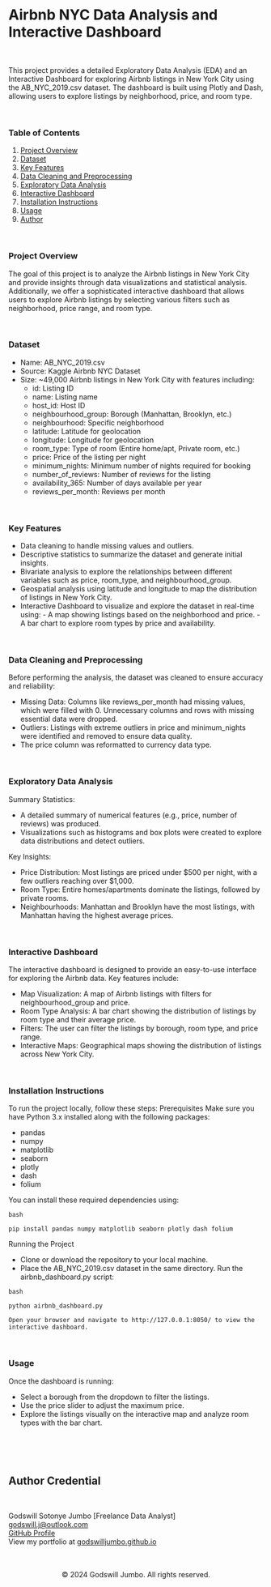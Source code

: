 # Airbnb NYC Data Analysis and Interactive Dashboard

<br/>

This project provides a detailed Exploratory Data Analysis (EDA) and an Interactive Dashboard for exploring Airbnb listings in New York City using the AB_NYC_2019.csv dataset. The dashboard is built using Plotly and Dash, allowing users to explore listings by neighborhood, price, and room type.

<br/>

### Table of Contents
1. [Project Overview](#project-overview)
2. [Dataset](#dataset)
3. [Key Features](#key-features)
4. [Data Cleaning and Preprocessing](#data-cleaning-and-preprocessing)
5. [Exploratory Data Analysis](#exploratory-data-analysis)
6. [Interactive Dashboard](#interactive-dashboard)
7. [Installation Instructions](#installation-instructions)
8. [Usage](#usage)
9. [Author](#author-credential)

<br/>

### Project Overview
The goal of this project is to analyze the Airbnb listings in New York City and provide insights through data visualizations and statistical analysis. Additionally, we offer a sophisticated interactive dashboard that allows users to explore Airbnb listings by selecting various filters such as neighborhood, price range, and room type.

<br/>

### Dataset
- Name: AB_NYC_2019.csv
- Source: Kaggle Airbnb NYC Dataset
- Size: ~49,000 Airbnb listings in New York City with features including:
   - id: Listing ID
   - name: Listing name
   - host_id: Host ID
   - neighbourhood_group: Borough (Manhattan, Brooklyn, etc.)
   - neighbourhood: Specific neighborhood
   - latitude: Latitude for geolocation
   - longitude: Longitude for geolocation
   - room_type: Type of room (Entire home/apt, Private room, etc.)
   - price: Price of the listing per night
   - minimum_nights: Minimum number of nights required for booking
   - number_of_reviews: Number of reviews for the listing
   - availability_365: Number of days available per year
   - reviews_per_month: Reviews per month

<br/>

### Key Features
- Data cleaning to handle missing values and outliers.
- Descriptive statistics to summarize the dataset and generate initial insights.
- Bivariate analysis to explore the relationships between different variables such as price, room_type, and neighbourhood_group.
- Geospatial analysis using latitude and longitude to map the distribution of listings in New York City.
- Interactive Dashboard to visualize and explore the dataset in real-time using:
      - A map showing listings based on the neighborhood and price.
      - A bar chart to explore room types by price and availability.

<br/>

### Data Cleaning and Preprocessing

Before performing the analysis, the dataset was cleaned to ensure accuracy and reliability:
- Missing Data: Columns like reviews_per_month had missing values, which were filled with 0. Unnecessary columns and rows with missing essential data were dropped.
- Outliers: Listings with extreme outliers in price and minimum_nights were identified and removed to ensure data quality.
- The price column was reformatted to currency data type.

<br/>

### Exploratory Data Analysis
Summary Statistics:
  - A detailed summary of numerical features (e.g., price, number of reviews) was produced.
  - Visualizations such as histograms and box plots were created to explore data distributions and detect outliers.

Key Insights:
  - Price Distribution: Most listings are priced under $500 per night, with a few outliers reaching over $1,000.
  - Room Type: Entire homes/apartments dominate the listings, followed by private rooms.
  - Neighbourhoods: Manhattan and Brooklyn have the most listings, with Manhattan having the highest average prices.

<br/>

### Interactive Dashboard

The interactive dashboard is designed to provide an easy-to-use interface for exploring the Airbnb data. Key features include:
  - Map Visualization: A map of Airbnb listings with filters for neighbourhood_group and price.
  - Room Type Analysis: A bar chart showing the distribution of listings by room type and their average price.
  - Filters: The user can filter the listings by borough, room type, and price range.
  - Interactive Maps: Geographical maps showing the distribution of listings across New York City.

<br/>

### Installation Instructions

To run the project locally, follow these steps:
Prerequisites
Make sure you have Python 3.x installed along with the following packages:
 - pandas
 - numpy
 - matplotlib
 - seaborn
 - plotly
 - dash
 - folium

You can install these required dependencies using:

    bash

    pip install pandas numpy matplotlib seaborn plotly dash folium

Running the Project
   - Clone or download the repository to your local machine.
   - Place the AB_NYC_2019.csv dataset in the same directory.
    Run the airbnb_dashboard.py script:

    bash

    python airbnb_dashboard.py

    Open your browser and navigate to http://127.0.0.1:8050/ to view the interactive dashboard.

<br/>

### Usage
Once the dashboard is running:
   - Select a borough from the dropdown to filter the listings.
   - Use the price slider to adjust the maximum price.
   - Explore the listings visually on the interactive map and analyze room types with the bar chart.

<br/>
<br/>
<br/>

## Author Credential 

<br/>

Godswill Sotonye Jumbo [Freelance Data Analyst] <br/>
godswill.j@outlook.com </br>
[GitHub Profile](https://www.github.com/godswilljumbo) <br/>
View my portfolio at [godswilljumbo.github.io](https://godswilljumbo.github.io)

<br/>
<br/>

<div align="center"> &copy; 2024 Godswill Jumbo. All rights reserved. </div>
